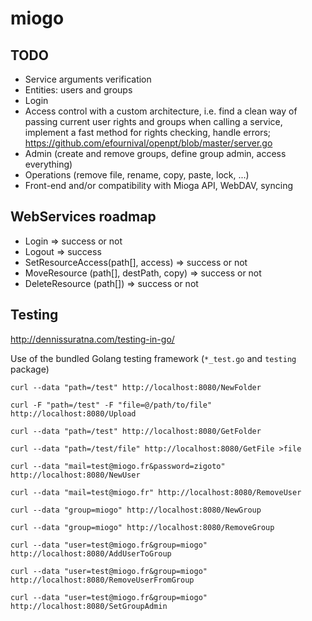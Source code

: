 # miogo

## TODO
* Service arguments verification
* Entities: users and groups
* Login
* Access control with a custom architecture, i.e. find a clean way of passing current user rights and groups when calling a service, implement a fast method for rights checking, handle errors; https://github.com/efournival/openpt/blob/master/server.go
* Admin (create and remove groups, define group admin, access everything)
* Operations (remove file, rename, copy, paste, lock, ...)
* Front-end and/or compatibility with Mioga API, WebDAV, syncing

## WebServices roadmap
* Login => success or not
* Logout => success
* SetResourceAccess(path[], access) => success or not
* MoveResource (path[], destPath, copy) => success or not
* DeleteResource (path[]) => success or not

## Testing
http://dennissuratna.com/testing-in-go/

Use of the bundled Golang testing framework (`*_test.go` and `testing` package)

```
curl --data "path=/test" http://localhost:8080/NewFolder
```
```
curl -F "path=/test" -F "file=@/path/to/file" http://localhost:8080/Upload
```
```
curl --data "path=/test" http://localhost:8080/GetFolder
```
```
curl --data "path=/test/file" http://localhost:8080/GetFile >file
```
```
curl --data "mail=test@miogo.fr&password=zigoto" http://localhost:8080/NewUser
```
```
curl --data "mail=test@miogo.fr" http://localhost:8080/RemoveUser
```
```
curl --data "group=miogo" http://localhost:8080/NewGroup
```
```
curl --data "group=miogo" http://localhost:8080/RemoveGroup
```
```
curl --data "user=test@miogo.fr&group=miogo" http://localhost:8080/AddUserToGroup
```
```
curl --data "user=test@miogo.fr&group=miogo" http://localhost:8080/RemoveUserFromGroup
```
```
curl --data "user=test@miogo.fr&group=miogo" http://localhost:8080/SetGroupAdmin
```